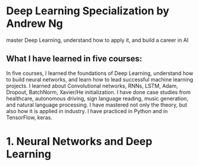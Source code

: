 # Deep Learning Specialization by Andrew Ng
master Deep Learning, understand how to apply it, and build a career in AI

## What I have learned in five courses:
In five courses, I learned the foundations of Deep Learning, understand how to build neural networks, and learn how to lead successful machine learning projects. I learned about Convolutional networks, RNNs, LSTM, Adam, Dropout, BatchNorm, Xavier/He initialization. I have done case studies from healthcare, autonomous driving, sign language reading, music generation, and natural language processing. I have mastered not only the theory, but also how it is applied in industry. I have practiced in Python and in TensorFlow, keras.

# 1. Neural Networks and Deep Learning
